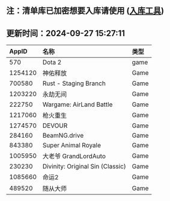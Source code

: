 ## 注：清单库已加密想要入库请使用 ([入库工具](https://github.com/BlankTMing/ManifestAutoUpdate/releases))

## 更新时间：2024-09-27 15:27:11
| AppID | 名称 | 类型  |
| :-------------------- | :----------------------------- | :----------- |
| 570 | Dota 2| game |
| 1254120 | 神佑释放| Game |
| 700580 | Rust - Staging Branch| Game |
| 1203220 | 永劫无间| Game |
| 222750 | Wargame: AirLand Battle| Game |
| 1217060 | 枪火重生| Game |
| 1274570 | DEVOUR| Game |
| 284160 | BeamNG.drive| Game |
| 843380 | Super Animal Royale| Game |
| 1005950 | 大老爷 GrandLordAuto| Game |
| 230230 | Divinity: Original Sin (Classic)| Game |
| 1085660 | 命运2| Game |
| 489520 | 随从大师| Game |
